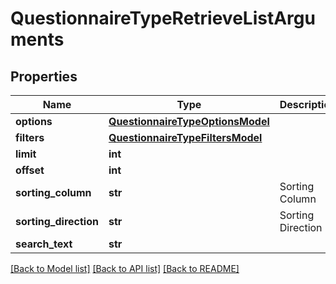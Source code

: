 # QuestionnaireTypeRetrieveListArguments

## Properties
Name | Type | Description | Notes
------------ | ------------- | ------------- | -------------
**options** | [**QuestionnaireTypeOptionsModel**](QuestionnaireTypeOptionsModel.md) |  | [optional] 
**filters** | [**QuestionnaireTypeFiltersModel**](QuestionnaireTypeFiltersModel.md) |  | [optional] 
**limit** | **int** |  | [optional] 
**offset** | **int** |  | [optional] 
**sorting_column** | **str** | Sorting Column | [optional] 
**sorting_direction** | **str** | Sorting Direction | [optional] 
**search_text** | **str** |  | [optional] 

[[Back to Model list]](../README.md#documentation-for-models) [[Back to API list]](../README.md#documentation-for-api-endpoints) [[Back to README]](../README.md)


